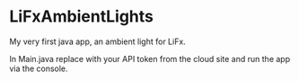 # LiFxAmbientLights

My very first java app, an ambient light for LiFx.

In Main.java replace <your token> with your API token from the cloud site and run the app via the console.

